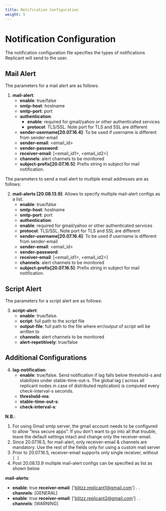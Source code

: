 ```yaml
---
title: Notification Configuration
weight: 5
---
```


# Notification Configuration

The notification configuration file specifies the types of notifications Replicant will send to the user.

## Mail Alert

The parameters for a mail alert are as follows:

1. **mail-alert**:
   * **enable**: true/false
   * **smtp-host**: hostname
   * **smtp-port**: port
   * **authentication**:
     * **enable**: required for gmail/yahoo or other authenticated services
     * **protocol**: TLS/SSL. Note port for TLS and SSL are different
   * **sender-username[20.07.16.4]**: To be used if username is different from sender-email
   * **sender-email**: <email_id>
   * **sender-password**: <password>
   * **receiver-email**: [<email_id1>, <email_id2>]
   * **channels**: alert channels to be monitored
   * **subject-prefix[20.07.16.5]**: Prefix string in subject for mail notification.

The parameters to send a mail alert to multiple email addresses are as follows:

2. **mail-alerts [20.08.13.9]**: Allows to specify multiple mail-alert configs as a list.
   * **enable**: true/false
   * **smtp-host**: hostname
   * **smtp-port**: port
   * **authentication**:
   * **enable**: required for gmail/yahoo or other authenticated services
   * **protocol**: TLS/SSL. Note port for TLS and SSL are different
   * **sender-username[20.07.16.4]**: To be used if username is different from sender-email
   * **sender-email**: <email_id>
   * **sender-password**: <password>
   * **receiver-email**: [<email_id1>, <email_id2>]
   * **channels**: alert channels to be monitored
   * **subject-prefix[20.07.16.5]**: Prefix string in subject for mail notification.

## Script Alert

The parameters for a script alert are as follows:

3. **script-alert**:
   * **enable**: true/false.
   * **script**: full path to the script file
   * **output-file**: full path to the file where err/output of script will be written to
   * **channels**: alert channels to be monitored
   * **alert-repetitively**: true/false

## Additional Configurations

4. **lag-notification**:
   * **enable**: true/false. Send notification if lag falls below threshold-s and stabilizes
   under stable-time-out-s. The global lag ( across all replicant nodes in case of
     distributed replication) is computed every check-interval-s seconds.
   * **threshold-ms**:
   * **stable-time-out-s**:
   * **check-interval-s**:

**N.B.**:
1. For using Gmail smtp server, the gmail account needs to be configured to allow “less
secure apps”. If you don’t want to go into all that trouble, leave the default settings intact
and change only the receiver-email.
2. Since 20.07.16.5, for mail-alert, only receiver-email & channels are mandatory. Use
the rest of the fields only for using a custom mail server
3. Prior to 20.07.16.5, receiver-email supports only single receiver, without `[ ]`
4. Post 20.08.13.9 multiple mail-alert configs can be specified as list as shown below

  **mail-alerts**:
  * **enable**: true
  **receiver-email**: ['blitzz.replicant1@gmail.com'] .
  .
  **channels**: [GENERAL]
  * **enable**: true
  **receiver-email**: ['blitzz.replicant2@gmail.com'] .
  .
  **channels**: [WARNING]
